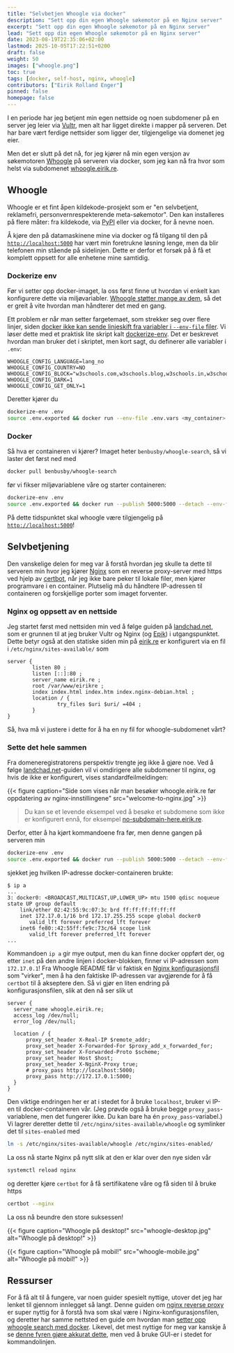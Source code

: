 ```yaml
---
title: "Selvbetjen Whoogle via docker"
description: "Sett opp din egen Whoogle søkemotor på en Nginx server"
excerpt: "Sett opp din egen Whoogle søkemotor på en Nginx server"
lead: "Sett opp din egen Whoogle søkemotor på en Nginx server"
date: 2023-08-19T22:35:06+02:00
lastmod: 2025-10-05T17:22:51+0200
draft: false
weight: 50
images: ["whoogle.png"]
toc: true
tags: [docker, self-host, nginx, whoogle]
contributors: ["Eirik Rolland Enger"]
pinned: false
homepage: false
---
```


I en periode har jeg betjent min egen nettside og noen subdomener på en server jeg leier
via [Vultr](https://www.vultr.com/), men alt har ligget direkte i mapper på serveren.
Det har bare vært ferdige nettsider som ligger der, tilgjengelige via domenet jeg eier.

Men det er slutt på det nå, for jeg kjører nå min egen versjon av søkemotoren
[Whoogle](https://github.com/benbusby/whoogle-search) på serveren via docker, som jeg
kan nå fra hvor som helst via subdomenet [whoogle.eirik.re](https://whoogle.eirik.re).

## Whoogle

Whoogle er et fint åpen kildekode-prosjekt som er "en selvbetjent, reklamefri,
personvernrespekterende meta-søkemotor". Den kan installeres på flere måter: fra
kildekode, via [PyPI](https://pypi.org) eller via docker, for å nevne noen.

Å kjøre den på datamaskinene mine via docker og få tilgang til den på
[`http://localhost:5000`](http://localhost:5000) har vært min foretrukne løsning lenge,
men da blir telefonen min stående på sidelinjen. Dette er derfor et forsøk på å få et
komplett oppsett for alle enhetene mine samtidig.

### Dockerize env

Før vi setter opp docker-imaget, la oss først finne ut hvordan vi enkelt kan konfigurere
dette via miljøvariabler.
[Whoogle støtter mange av dem](https://github.com/benbusby/whoogle-search#environment-variables),
så det er greit å vite hvordan man håndterer det med en gang.

Ett problem er når man setter fargetemaet, som strekker seg over flere linjer, siden
[docker ikke kan sende linjeskift fra variabler i `--env-file` filer](https://github.com/moby/moby/issues/12997).
Vi løser dette med et praktisk lite skript kalt
[dockerize-env](https://gist.github.com/hudon/149466af21dfc52fdc70). Det er beskrevet
hvordan man bruker det i skriptet, men kort sagt, du definerer alle variabler i `.env`:

```env {title=".env"}
WHOOGLE_CONFIG_LANGUAGE=lang_no
WHOOGLE_CONFIG_COUNTRY=NO
WHOOGLE_CONFIG_BLOCK="w3schools.com,w3schools.blog,w3schools.in,w3schools.io,w3schools.me"
WHOOGLE_CONFIG_DARK=1
WHOOGLE_CONFIG_GET_ONLY=1
```

Deretter kjører du

```bash {title="Lager variabler for en dummy container kalt 'my_container'"}
dockerize-env .env
source .env.exported && docker run --env-file .env.vars <my_container>
```

### Docker

Så hva er containeren vi kjører? Imaget heter `benbusby/whoogle-search`, så vi laster
det først ned med

```bash {title="Last ned docker-imaget"}
docker pull benbusby/whoogle-search
```

før vi fikser miljøvariablene våre og starter containeren:

```bash {title="Lag variabler og kjør whoogle-containeren"}
dockerize-env .env
source .env.exported && docker run --publish 5000:5000 --detach --env-file .env.vars --name whoogle-search benbusby/whoogle-search:latest
```

På dette tidspunktet skal whoogle være tilgjengelig på
[`http://localhost:5000`](http://localhost:5000)!

## Selvbetjening

Den vanskelige delen for meg var å forstå hvordan jeg skulle ta dette til serveren min
hvor jeg kjører [Nginx](https://nginx.org/en/) som en reverse proxy-server med https ved
hjelp av [certbot](https://certbot.eff.org/), når jeg ikke bare peker til lokale filer,
men kjører programvare i en container. Plutselig må du håndtere IP-adressen til
containeren og forskjellige porter som imaget forventer.

### Nginx og oppsett av en nettside

Jeg startet først med nettsiden min ved å følge guiden på
[landchad.net](https://landchad.net), som er grunnen til at jeg bruker Vultr og Nginx
(og [Epik](https://www.epik.com/)) i utgangspunktet. Dette betyr også at den statiske
siden min på [eirik.re](https://eirik.re) er konfigurert via en fil i
`/etc/nginx/sites-available/` som

```nginx {title="/etc/nginx/sites-available/eirikre"}
server {
        listen 80 ;
        listen [::]:80 ;
        server_name eirik.re ;
        root /var/www/eirikre ;
        index index.html index.htm index.nginx-debian.html ;
        location / {
                try_files $uri $uri/ =404 ;
        }
}
```

Så, hva må vi justere i dette for å ha en ny fil for whoogle-subdomenet vårt?

### Sette det hele sammen

Fra domeneregistratorens perspektiv trengte jeg ikke å gjøre noe. Ved å følge
[landchad.net](https://landchad.net)-guiden vil vi omdirigere alle subdomener til nginx,
og hvis de ikke er konfigurert, vises standardfeilmeldingen:

{{< figure caption="Side som vises når man besøker whoogle.eirik.re før oppdatering av nginx-innstillingene" src="welcome-to-nginx.jpg" >}}

> Du kan se et levende eksempel ved å besøke et subdomene som ikke er konfigurert ennå,
> for eksempel [no-subdomain-here.eirik.re](http://no-subdomain-here.eirik.re).

Derfor, etter å ha kjørt kommandoene fra før, men denne gangen på serveren min

```bash
dockerize-env .env
source .env.exported && docker run --publish 5000:5000 --detach --env-file .env.vars --name whoogle-search benbusby/whoogle-search:latest
```

sjekket jeg hvilken IP-adresse docker-containeren brukte:

```console
$ ip a
...
3: docker0: <BROADCAST,MULTICAST,UP,LOWER_UP> mtu 1500 qdisc noqueue state UP group default
    link/ether 02:42:55:9c:07:3c brd ff:ff:ff:ff:ff:ff
    inet 172.17.0.1/16 brd 172.17.255.255 scope global docker0
       valid_lft forever preferred_lft forever
    inet6 fe80::42:55ff:fe9c:73c/64 scope link
       valid_lft forever preferred_lft forever
...
```

Kommandoen `ip a` gir mye output, men du kan finne docker oppført der, og etter `inet`
på den andre linjen i docker-blokken, finner vi IP-adressen som `172.17.0.1`! Fra
Whoogle README får vi faktisk en
[Nginx konfigurasjonsfil](https://github.com/benbusby/whoogle-search#nginx) som
"virker", men å ha den faktiske IP-adressen var avgjørende for å få `certbot` til å
akseptere den. Så vi gjør en liten endring på konfigurasjonsfilen, slik at den nå ser
slik ut

```nginx {title="/etc/nginx/sites-available/whoogle"}
server {
  server_name whoogle.eirik.re;
  access_log /dev/null;
  error_log /dev/null;

  location / {
      proxy_set_header X-Real-IP $remote_addr;
      proxy_set_header X-Forwarded-For $proxy_add_x_forwarded_for;
      proxy_set_header X-Forwarded-Proto $scheme;
      proxy_set_header Host $host;
      proxy_set_header X-NginX-Proxy true;
      # proxy_pass http://localhost:5000;
      proxy_pass http://172.17.0.1:5000;
  }
}
```

Den viktige endringen her er at i stedet for å bruke `localhost`, bruker vi IP-en til
docker-containeren vår. (Jeg prøvde også å bruke begge `proxy_pass`-variablene, men det
fungerer ikke. Du kan bare ha én `proxy_pass`-variabel.) Vi lagrer deretter dette til
`/etc/nginx/sites-available/whoogle` og symlinker det til `sites-enabled` med

```bash {title="Lenk siden til aktiverte sider"}
ln -s /etc/nginx/sites-available/whoogle /etc/nginx/sites-enabled/
```

La oss nå starte Nginx på nytt slik at den er klar over den nye siden vår

```bash {title="Last inn nginx på nytt"}
systemctl reload nginx
```

og deretter kjøre `certbot` for å få sertifikatene våre og få siden til å bruke https

```bash {title="Lag sertifikater for whoogle.eirik.re"}
certbot --nginx
```

La oss nå beundre den store suksessen!

{{< figure caption="Whoogle på desktop!" src="whoogle-desktop.jpg" alt="Whoogle på desktop!" >}}

{{< figure caption="Whoogle på mobil!" src="whoogle-mobile.jpg" alt="Whoogle på mobil!" >}}

## Ressurser

For å få alt til å fungere, var noen guider spesielt nyttige, utover det jeg har lenket
til gjennom innlegget så langt. Denne guiden om
[nginx reverse proxy](https://www.techaddressed.com/tutorials/basic-nginx-reverse-proxy/)
er super nyttig for å forstå hva som skal være i Nginx-konfigurasjonsfilen, og deretter
har samme nettsted en guide om hvordan man
[setter opp whoogle search med docker](https://www.techaddressed.com/tutorials/setup-whoogle-search-docker/).
Likevel, det mest nyttige for meg var kanskje å se
[denne fyren gjøre akkurat dette](https://www.youtube.com/watch?v=aq3mZrDbbYQ), men ved
å bruke GUI-er i stedet for kommandolinjen.
